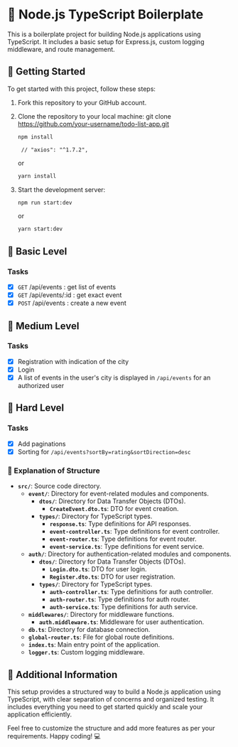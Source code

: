 # 🚀 Node.js TypeScript Boilerplate

This is a boilerplate project for building Node.js applications using TypeScript. It includes a basic setup for Express.js, custom logging middleware, and route management.

## 🚀 Getting Started

To get started with this project, follow these steps:

1. Fork this repository to your GitHub account.
2. Clone the repository to your local machine:
   git clone https://github.com/your-username/todo-list-app.git

   ```bash
   npm install
   ```
   		// "axios": "^1.7.2",


   or

   ```bash
   yarn install
   ```

3. Start the development server:

   ```bash
   npm run start:dev
   ```

   or

   ```bash
   yarn start:dev
   ```

## 🥉 Basic Level

### Tasks

- [x] `GET` /api/events : get list of events
- [x] `GET` /api/events/:id : get exact event
- [x] `POST` /api/events : create a new event

## 🥈 Medium Level

### Tasks

- [x] Registration with indication of the city
- [x] Login
- [x] A list of events in the user's city is displayed in `/api/events` for an authorized user

## 🥇 Hard Level

### Tasks

- [x] Add paginations
- [x] Sorting for `/api/events?sortBy=rating&sortDirection=desc`

### 📂 Explanation of Structure

- **`src/`**: Source code directory.
  - **`event/`**: Directory for event-related modules and components.
    - **`dtos/`**: Directory for Data Transfer Objects (DTOs).
      - **`CreateEvent.dto.ts`**: DTO for event creation.
    - **`types/`**: Directory for TypeScript types.
      - **`response.ts`**: Type definitions for API responses.
      - **`event-controller.ts`**: Type definitions for event controller.
      - **`event-router.ts`**: Type definitions for event router.
      - **`event-service.ts`**: Type definitions for event service.
  - **`auth/`**: Directory for authentication-related modules and components.
    - **`dtos/`**: Directory for Data Transfer Objects (DTOs).
      - **`Login.dto.ts`**: DTO for user login.
      - **`Register.dto.ts`**: DTO for user registration.
    - **`types/`**: Directory for TypeScript types.
      - **`auth-controller.ts`**: Type definitions for auth controller.
      - **`auth-router.ts`**: Type definitions for auth router.
      - **`auth-service.ts`**: Type definitions for auth service.
  - **`middlewares/`**: Directory for middleware functions.
    - **`auth.middleware.ts`**: Middleware for user authentication.
  - **`db.ts`**: Directory for database connection.
  - **`global-router.ts`**: File for global route definitions.
  - **`index.ts`**: Main entry point of the application.
  - **`logger.ts`**: Custom logging middleware.

## 📝 Additional Information

This setup provides a structured way to build a Node.js application using TypeScript, with clear separation of concerns and organized testing. It includes everything you need to get started quickly and scale your application efficiently.

Feel free to customize the structure and add more features as per your requirements. Happy coding! 💻
